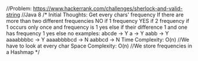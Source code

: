 //Problem: https://www.hackerrank.com/challenges/sherlock-and-valid-string
//Java 8
/*
Initial Thoughts:
Get every chars' frequency 
If there are more than two different frequencies
    NO
if 1 frequency 
    YES
if 2 frequency
    if 1 occurs only once and frequency is 1
        yes
    else
        if their difference 1 and one has frequency 1
            yes
        else
            no
examples:
abcde       -> Y
a           -> Y
aabb        -> Y
aaaabbbbc   -> Y
aaaabbbbcd  -> N
aabbcd      -> N
Time Complexity: O(n) //We have to look at every char
Space Complexity: O(n) //We store frequencies in a Hashmap
*/